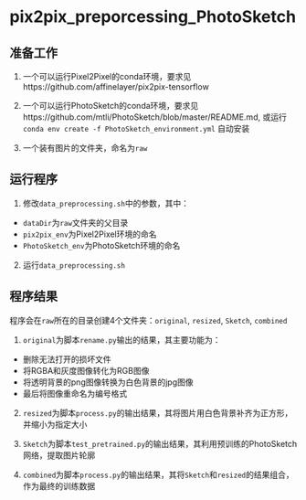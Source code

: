 # pix2pix_preporcessing_PhotoSketch

## 准备工作
1. 一个可以运行Pixel2Pixel的conda环境，要求见https://github.com/affinelayer/pix2pix-tensorflow

2. 一个可以运行PhotoSketch的conda环境，要求见https://github.com/mtli/PhotoSketch/blob/master/README.md, 或运行`conda env create -f PhotoSketch_environment.yml` 自动安装

3. 一个装有图片的文件夹，命名为`raw`

## 运行程序
1. 修改`data_preprocessing.sh`中的参数，其中：
- `dataDir`为`raw`文件夹的父目录
- `pix2pix_env`为Pixel2Pixel环境的命名
- `PhotoSketch_env`为PhotoSketch环境的命名

2. 运行`data_preprocessing.sh`

## 程序结果
程序会在`raw`所在的目录创建4个文件夹：`original`, `resized`, `Sketch`, `combined`

1. `original`为脚本`rename.py`输出的结果，其主要功能为：
- 删除无法打开的损坏文件
- 将RGBA和灰度图像转化为RGB图像
- 将透明背景的png图像转换为白色背景的jpg图像
- 最后将图像重命名为编号格式

2. `resized`为脚本`process.py`的输出结果，其将图片用白色背景补齐为正方形，并缩小为指定大小

3. `Sketch`为脚本`test_pretrained.py`的输出结果，其利用预训练的PhotoSketch网络，提取图片轮廓

3. `combined`为脚本`process.py`的输出结果，其将`Sketch`和`resized`的结果组合，作为最终的训练数据